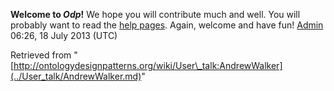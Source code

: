 __Welcome to _Odp_!__ We hope you will contribute much and well. 
You will probably want to read the [help pages](http://ontologydesignpatterns.org/wiki/Help:Contents "Help:Contents"). Again, welcome and have fun! [Admin](../User/ValentinaPresutti.md "User:ValentinaPresutti") 06:26, 18 July 2013 (UTC)





Retrieved from "[http://ontologydesignpatterns.org/wiki/User\_talk:AndrewWalker](../User_talk/AndrewWalker.md)"